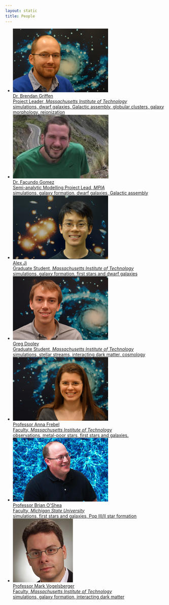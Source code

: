```yaml
---
layout: static
title: People
---
```


<ul class="projectlist">
  <li>
  <a href="http://www.brendangriffen.com/" target="_blank">
      <img src="/people/bgriffen.jpg">
      <div class="container">
        <span class="projectlistheading">Dr. Brendan Griffen</span><br />
        Project Leader, <em>Massachusetts Institute of Technology</em><br>
        simulations, dwarf galaxies, Galactic assembly, globular clusters, galaxy morphology, reionization
      </div>
  </a>
  </li>
  
  <li>
  <a href="http://www.mpa-garching.mpg.de/~fgomez/Welcome.html" target="_blank">
      <img src="/people/fgomez.jpg">
      <div class="container">
        <span class="projectlistheading">Dr. Facundo Gomez</span><br />
        Semi-analytic Modelling Project Lead, <em>MPIA</em><br>
        simulations, galaxy formation, dwarf galaxies, Galactic assembly
      </div>
  </a>
  </li> 

  <li>
  <a href="http://space-live.mit.edu/people/ji-alexander-p" target="_blank">
      <img src="/people/alexji.jpg">
      <div class="container">
        <span class="projectlistheading">Alex Ji</span><br />
        Graduate Student, <em>Massachusetts Institute of Technology</em><br>
        simulations, galaxy formation, first stars and dwarf galaxies
      </div>
  </a>
  </li>   
 
   <li>
  <a href="http://space.mit.edu/people/dooley-gregory" target="_blank">
      <img src="/people/gdooley.jpg">
      <div class="container">
        <span class="projectlistheading">Greg Dooley</span><br />
        Graduate Student, <em>Massachusetts Institute of Technology</em><br>
        simulations, stellar streams, interacting dark matter, cosmology
      </div>
  </a>
  </li>

  <li>
  <a href="http://annafrebel.com/" target="_blank">
      <img src="/people/afrebel.jpg">
      <div class="container">
        <span class="projectlistheading">Professor Anna Frebel</span><br />
        Faculty, <em>Massachusetts Institute of Technology</em><br>
        observations, metal-poor stars, first stars and  galaxies.
      </div>
  </a>
  </li>

  <li>
  <a href="http://www.pa.msu.edu/~osheabr/" target="_blank">
      <img src="/people/boshea.jpg">
      <div class="container">
        <span class="projectlistheading">Professor Brian O'Shea</span><br />
        Faculty, <em>Michigan State University</em><br>
        simulations, first stars and galaxies, Pop III/II star formation
      </div>
  </a>
  </li>  

  <li>
  <a href="https://www.cfa.harvard.edu/~mvogelsb/homepage/" target="_blank">
      <img src="/people/vogelsberger.jpg">
      <div class="container">
        <span class="projectlistheading">Professor Mark Vogelsberger</span><br />
        Faculty, <em>Massachusetts Institute of Technology</em><br>
        simulations, galaxy formation, interacting dark matter
      </div>
  </a>
  </li> 

</ul>
